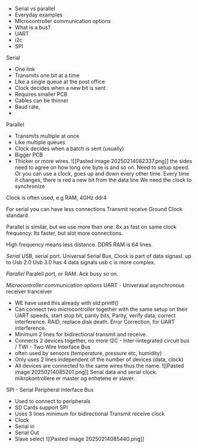 - Serial vs parallel
- Everyday examples
- MIcrocontroller communication options
- What is a bus?
- UART
- i2c
- SPI

Serial
- One link
- Transmits one bit at a time
- LIke a single queue at the post office
- Clock decides when a new bit is sent
- Requires smaller PCB
- Cables can be thinner
- Baud rate, 
- 

Parallel 
- Transmits multiple at once
- Like multiple queues 
- Clock decides when a batch is sent (usually)
- Bigger PCB
- Thicker or more wires.
![[Pasted image 20250214082337.png]]
the sides need to agree on how long one byte is and so on. 
Need to setup speed.
Or you can use a clock, goes up and down every other time. Every time it changes, there is red a new bit from the data line
We need the clock to synchronize

Clock is often used, e.g RAM, 4GHz ddr4

For serial you can have less connections
Transmit receive Ground Clock standard. 

Parallel is similar, but we use more than one. 8x as fast on same clock frequency.
Its faster, but alot more connections.

High frequency means less distance. DDR5 RAM is 64 lines. 

*Serial*
USB, serial port.
Universal Serial Bus, 
Clock is part of data signasl. up to Usb 2.0
Usb 3.0 has 4 data signals usb c is more complex.

*Parallel*
Paralell port, or RAM.
Ack busy so on.

*Microcontroller communication options*
UART - Univerasal asynchronous receiver tranceiver
- WE have used this already with std:printf()
- Can connect two microcontroller together with the same setup on their UART speeds, start stop bit, parity bits, Parity, verify data, correct interference. RAID, replace disk death. Error Correction, for UART interference. 
- Minimum 2 lines for bidirectional transmit and receive.
- Connects 2 devices together, no more
I2C - Inter-iintegrated circuit bus / TWI - Two Wire Interface Bus
- often used by sensors (temperature, pressure etc, humidity)
- Only uses 2 lines independent of the number of devices (data, clock)
- All devices are connected to the same wires thus the name.
![[Pasted image 20250214085201.png]]
Serial data and serial clock.
mikrokontrollere er master og enhetene er slaver.

SPI - Serial Peripheral Interface Bus
- Used to connect to peripherals
- SD Cards support SPI
- Uses 3 lines minimum for bidirectional Transmit receive clock
- Clock
- Serial in
- Serial Out
- Slave select
![[Pasted image 20250214085440.png]]
